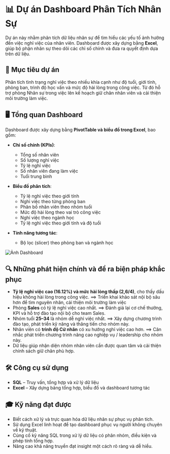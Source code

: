 # 📊 Dự án Dashboard Phân Tích Nhân Sự 

Dự án này nhằm phân tích dữ liệu nhân sự để tìm hiểu các yếu tố ảnh hưởng đến việc nghỉ việc của nhân viên. Dashboard được xây dựng bằng **Excel**, giúp bộ phận nhân sự theo dõi các chỉ số chính và đưa ra quyết định dựa trên dữ liệu.

## 🎯 Mục tiêu dự án

Phân tích tình trạng nghỉ việc theo nhiều khía cạnh như độ tuổi, giới tính, phòng ban, trình độ học vấn và mức độ hài lòng trong công việc. Từ đó hỗ trợ phòng Nhân sự trong việc lên kế hoạch giữ chân nhân viên và cải thiện môi trường làm việc.

## 🖥️ Tổng quan Dashboard

Dashboard được xây dựng bằng **PivotTable và biểu đồ trong Excel**, bao gồm:

- **Chỉ số chính (KPIs)**:  
  - Tổng số nhân viên  
  - Số lượng nghỉ việc  
  - Tỷ lệ nghỉ việc  
  - Số nhân viên đang làm việc  
  - Tuổi trung bình  

- **Biểu đồ phân tích**:  
  - Tỷ lệ nghỉ việc theo giới tính  
  - Nghỉ việc theo từng phòng ban  
  - Phân bố nhân viên theo nhóm tuổi  
  - Mức độ hài lòng theo vai trò công việc  
  - Nghỉ việc theo ngành học  
  - Tỷ lệ nghỉ việc theo giới tính và độ tuổi  

- **Tính năng tương tác**:  
  - Bộ lọc (slicer) theo phòng ban và ngành học  

![Ảnh Dashboard](./dashboard_screenshot.png) <!-- Thay bằng link hình ảnh nếu có -->

## 🔍 Những phát hiện chính và đề ra biện pháp khắc phục

- **Tỷ lệ nghỉ việc cao (16.12%) và mức hài lòng thấp (2,6/4)**, cho thấy dấu hiệu không hài lòng trong công việc. ==> Triển khai khảo sát nội bộ sâu hơn để tìm nguyên nhân, cải thiện môi trường làm việc
- Phòng **Sales** có tỷ lệ nghỉ việc cao nhất. ==> Đánh giá lại cơ chế thưởng, KPI và hỗ trợ đào tạo nội bộ cho team Sales.
- Nhóm tuổi **25–34** là nhóm dễ nghỉ việc nhất. ==> Xây dựng chương trình đào tạo, phát triển kỹ năng và thăng tiến cho nhóm này.
- Nhân viên có **trình độ Cử nhân** có xu hướng nghỉ việc cao hơn. ==> Cân nhắc phát triển chương trình nâng cao nghiệp vụ / leadership cho nhóm này.
- Dữ liệu giúp nhận diện nhóm nhân viên cần được quan tâm và cải thiện chính sách giữ chân phù hợp.

## 🛠️ Công cụ sử dụng

- **SQL** – Truy vấn, tổng hợp và xử lý dữ liệu
- **Excel** – Xây dựng bảng tổng hợp, biểu đồ và dashboard tương tác

## 🎓 Kỹ năng đạt được

- Biết cách xử lý và trực quan hóa dữ liệu nhân sự phục vụ phân tích.
- Sử dụng Excel linh hoạt để tạo dashboard phục vụ người không chuyên về kỹ thuật.
- Củng cố kỹ năng SQL trong xử lý dữ liệu có phân nhóm, điều kiện và phép tính tổng hợp.
- Nâng cao khả năng truyền đạt insight một cách rõ ràng và dễ hiểu.

